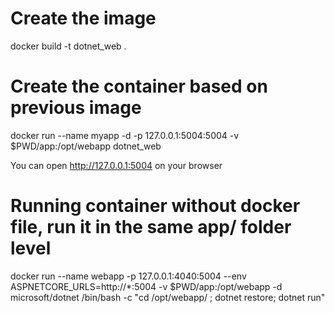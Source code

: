 # Create the image
docker build -t dotnet_web .

# Create the container based on previous image
docker run --name myapp -d -p 127.0.0.1:5004:5004 -v $PWD/app:/opt/webapp dotnet_web

You can open http://127.0.0.1:5004 on your browser

# Running container without docker file, run it in the same app/ folder level
docker run --name webapp -p 127.0.0.1:4040:5004 --env ASPNETCORE_URLS=http://*:5004 -v $PWD/app:/opt/webapp -d  microsoft/dotnet /bin/bash -c  "cd /opt/webapp/ ; dotnet restore; dotnet run"
